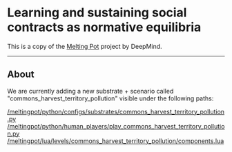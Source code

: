 # Learning and sustaining social contracts as normative equilibria

This is a copy of the [Melting Pot](https://github.com/deepmind/meltingpot) project by DeepMind. 

---------

## About
We are currently adding a new substrate + scenario called "commons_harvest_territory_pollution" visible under the following paths:

[/meltingpot/python/configs/substrates/commons_harvest_territory_pollution.py](https://github.com/ninell-oldenburg/social-contracts/meltingpot/python/configs/substrates/commons_harvest_territory_pollution.py)
[/meltingpot/python/human_players/play_commons_harvest_territory_pollution.py
](https://github.com/ninell-oldenburg/social-contracts/meltingpot/python/human_players/play_commons_harvest_territory_pollution.py
)
[/meltingpot/lua/levels/commons_harvest_territory_pollution/components.lua](https://github.com/ninell-oldenburg/social-contracts/meltingpot/lua/levels/commons_harvest_territory_pollution/components.lua)
